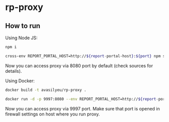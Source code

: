 # rp-proxy

## How to run

Using Node JS:

``` bash
npm i

cross-env REPORT_PORTAL_HOST=http://${report-portal-host}:${port} npm start
```

Now you can access proxy via 8080 port by default (check sources for details). 


Using Docker:

``` bash
docker build -t avasilyeu/rp-proxy .

docker run -d -p 9997:8080 --env REPORT_PORTAL_HOST=http://${report-portal-host}:${port} avasilyeu/rp-proxy
```

Now you can access proxy via 9997 port. Make sure that port is opened in firewall settings on host where you run proxy.